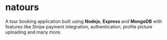 # natours

A tour booking application built using **Nodejs**, **Express** and **MongoDB** with features like Stripe payment integration, authentication, profile picture uploading and many more.

